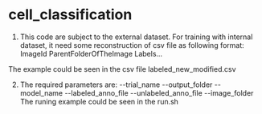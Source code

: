 # cell_classification

1. This code are subject to the external dataset. For training with internal dataset, it need some reconstruction of csv file as following format:
ImageId ParentFolderOfTheImage Labels...

The example could be seen in the csv file labeled_new_modified.csv

2. The required parameters are:
--trial_name
--output_folder
--model_name
--labeled_anno_file
--unlabeled_anno_file
--image_folder
 The runing example could be seen in the run.sh
 
